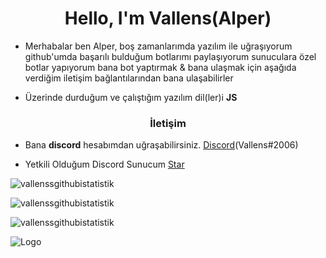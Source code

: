<h1 align="center">Hello, I'm Vallens(Alper)</h1>



- Merhabalar ben Alper, boş zamanlarımda yazılım ile uğraşıyorum github'umda başarılı bulduğum botlarımı paylaşıyorum sunuculara özel botlar yapıyorum bana bot yaptırmak & bana ulaşmak için aşağıda verdiğim iletişim bağlantılarından bana ulaşabilirler

- Üzerinde durduğum ve çalıştığım yazılım dil(ler)i **JS**

<h3 align="center">İletişim</h3>

- Bana **discord** hesabımdan uğraşabilirsiniz. [Discord](https://discord.com/users/607925451364499477)(Vallens#2006)

- Yetkili Olduğum Discord Sunucum [Star](https://discord.gg/v8wmKTKM8N)

<p><img align="center" src="https://github-readme-stats.vercel.app/api?username=Vallenss&show_icons=true&theme=radical" alt="vallenssgithubistatistik" /></p>

<p><img align="center" src="https://github-readme-streak-stats.herokuapp.com/?user=Vallenss&theme=radical" alt="vallenssgithubistatistik" /></p> 

<p align="left"> <img src="https://komarev.com/ghpvc/?username=vallenss&label=Profile%20views&color=0e75b6&style=flat" alt="vallenssgithubistatistik" /> </p>


![Logo](https://media.discordapp.net/attachments/607927671720116292/849688974238416936/tomioka.gif) 
